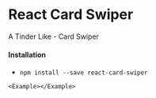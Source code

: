 # React Card Swiper

A Tinder Like - Card Swiper

#### Installation

- `npm install --save react-card-swiper`

```tsx
<Example></Example>
```
